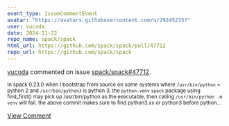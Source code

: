 ```yaml
---
event_type: IssueCommentEvent
avatar: "https://avatars.githubusercontent.com/u/29245235?"
user: vucoda
date: 2024-11-22
repo_name: spack/spack
html_url: https://github.com/spack/spack/pull/47712
repo_url: https://github.com/spack/spack
---
```


<a href='https://github.com/vucoda' target='_blank'>vucoda</a> commented on issue <a href='https://github.com/spack/spack/pull/47712' target='_blank'>spack/spack#47712</a>.

<small>In spack 0.23.0 when I bootstrap from source on some systems where `/usr/bin/python` = python 2 and `/usr/bin/python3` is python 3, the `python-venv` `spack` package using find_first() may pick up /usr/bin/python as the executable, then calling `/usr/bin/python -m venv` will fail. the above commit makes sure to find python3.xx or python3 before python...</small>

<a href='https://github.com/spack/spack/pull/47712' target='_blank'>View Comment</a>